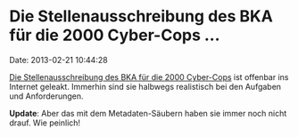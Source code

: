 Die Stellenausschreibung des BKA für die 2000 Cyber-Cops \...
=============================================================

Date: 2013-02-21 10:44:28

[Die Stellenausschreibung des BKA für die 2000
Cyber-Cops](http://d.pr/f/3s3P) ist offenbar ins Internet geleakt.
Immerhin sind sie halbwegs realistisch bei den Aufgaben und
Anforderungen.

**Update**: Aber das mit dem Metadaten-Säubern haben sie immer noch
nicht drauf. Wie peinlich!
